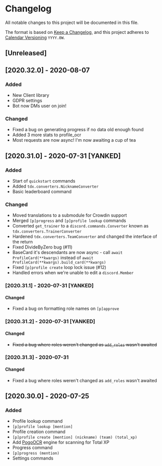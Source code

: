 # Changelog
All notable changes to this project will be documented in this file.

The format is based on [Keep a Changelog](https://keepachangelog.com/en/1.0.0/), and this project adheres to [Calendar Versioning](https://calver.org/) `YYYY.0W`.

## [Unreleased]

## [2020.32.0] - 2020-08-07
### Added
- New Client library
- GDPR settings
- Bot now DMs user on join!

### Changed
- Fixed a bug on generating progress if no data old enough found
- Added 3 more stats to profile_ocr
- Most requests are now async! I'm now awaiting a cup of tea

## [2020.31.0] - 2020-07-31 [YANKED]
### Added
- Start of `quickstart` commands
- Added `tdx.converters.NicknameConverter`
- Basic leaderboard command

### Changed
- Moved translations to a submodule for Crowdin support
- Merged `[p]progress` and `[p]profile lookup` commands
- Converted `get_trainer` to a `discord.commands.Converter` known as `tdx.converters.TrainerConverter`
- Hardened `tdx.converters.TeamConverter` and changed the interface of the return
- Fixed DivideByZero bug (#11)
- BaseCard it's descendants are now async - call `await ProfileCard(**kwargs)` instead of `await ProfileCard(**kwargs).build_card(**kwargs)`
- Fixed `[p]profile create` loop lock issue (#12)
- Handled errors when we're unable to edit a `discord.Member`

### [2020.31.1] - 2020-07-31 [YANKED]
#### Changed
- Fixed a bug on formatting role names on `[p]approve`

### [2020.31.2] - 2020-07-31 [YANKED]
#### Changed
- ~~Fixed a bug where roles weren't changed as `add_roles` wasn't awaited~~

### [2020.31.3] - 2020-07-31
#### Changed
- Fixed a bug where roles weren't changed as `add_roles` wasn't awaited

## [2020.30.0] - 2020-07-25
### Added
- Profile lookup command
 - `[p]profile lookup [mention]`
- Profile creation command
 - `[p]profile create [mention] (nickname) (team) (total_xp)`
- Add [PogoOCR](https://github.com/TrainerDex/PogoOCR) engine for scanning for Total XP
- Progress command
 - `[p]progress (mention)`
- Settings commands
